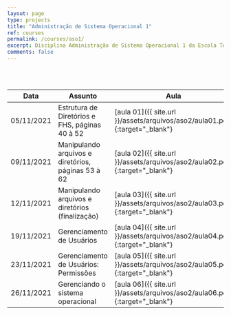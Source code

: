 ```yaml
---
layout: page
type: projects
title: "Administração de Sistema Operacional 1"
ref: courses
permalink: /courses/aso1/
excerpt: Disciplina Administração de Sistema Operacional 1 da Escola Técnica Estadual Governador Eduardo Campos, São bento do Una-PE.
comments: false
---
```

<br/>

<br/>

| Data | Assunto | Aula |
| -- | ------------ | --- |
| 05/11/2021 | Estrutura de Diretórios e FHS, páginas 40 à 52 | [aula 01]({{ site.url }}/assets/arquivos/aso2/aula01.pdf){:target="_blank"} |
| 09/11/2021 | Manipulando arquivos e diretórios, páginas 53 à 62 | [aula 02]({{ site.url }}/assets/arquivos/aso2/aula02.pdf){:target="_blank"} |
| 12/11/2021 | Manipulando arquivos e diretórios (finalização) | [aula 03]({{ site.url }}/assets/arquivos/aso2/aula03.pdf){:target="_blank"} |
| 19/11/2021 | Gerenciamento de Usuários | [aula 04]({{ site.url }}/assets/arquivos/aso2/aula04.pdf){:target="_blank"} |
| 23/11/2021 | Gerenciamento de Usuários: Permissões | [aula 05]({{ site.url }}/assets/arquivos/aso2/aula05.pdf){:target="_blank"} |
| 26/11/2021 | Gerenciando o sistema operacional | [aula 06]({{ site.url }}/assets/arquivos/aso2/aula06.pdf){:target="_blank"} |